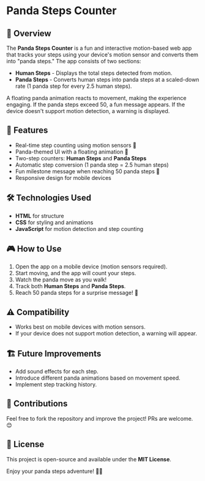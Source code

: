 # Panda Steps Counter

## 📌 Overview
The **Panda Steps Counter** is a fun and interactive motion-based web app that tracks your steps using your device's motion sensor and converts them into "panda steps." The app consists of two sections:
- **Human Steps** - Displays the total steps detected from motion.
- **Panda Steps** - Converts human steps into panda steps at a scaled-down rate (1 panda step for every 2.5 human steps).

A floating panda animation reacts to movement, making the experience engaging. If the panda steps exceed 50, a fun message appears. If the device doesn't support motion detection, a warning is displayed.

## 🚀 Features
- Real-time step counting using motion sensors 📱
- Panda-themed UI with a floating animation 🐼
- Two-step counters: **Human Steps** and **Panda Steps**
- Automatic step conversion (1 panda step = 2.5 human steps)
- Fun milestone message when reaching 50 panda steps 🌳
- Responsive design for mobile devices

## 🛠️ Technologies Used
- **HTML** for structure
- **CSS** for styling and animations
- **JavaScript** for motion detection and step counting


## 🎮 How to Use
1. Open the app on a mobile device (motion sensors required).
2. Start moving, and the app will count your steps.
3. Watch the panda move as you walk!
4. Track both **Human Steps** and **Panda Steps**.
5. Reach 50 panda steps for a surprise message! 🎉

## ⚠️ Compatibility
- Works best on mobile devices with motion sensors.
- If your device does not support motion detection, a warning will appear.

## 🏗️ Future Improvements
- Add sound effects for each step.
- Introduce different panda animations based on movement speed.
- Implement step tracking history.

## 🤝 Contributions
Feel free to fork the repository and improve the project! PRs are welcome. 😊

## 📄 License
This project is open-source and available under the **MIT License**.

Enjoy your panda steps adventure! 🐾🎉
